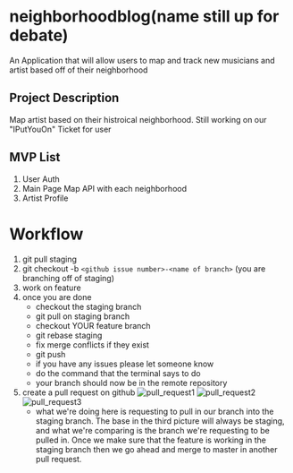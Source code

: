 # neighborhoodblog(name still up for debate)
An Application that will allow users to map and track new musicians and artist based off of their neighborhood

## Project Description
Map artist based on their histroical neighborhood. Still working on our "IPutYouOn" Ticket for user

## MVP List
1. User Auth
2. Main Page Map API with each neighborhood
3. Artist Profile

# Workflow
1. git pull staging 
2. git checkout -b `<github issue number>-<name of branch>` (you are branching off of staging)
3. work on feature 
4. once you are done 
    * checkout the staging branch
    * git pull on staging branch
    * checkout YOUR feature branch
    * git rebase staging
    * fix merge conflicts if they exist
    * git push
    * if you have any issues please let someone know
    * do the command that the terminal says to do
    * your branch should now be in the remote repository
5. create a pull request on github 
    ![pull_request1]( ./images/pull_request1.png )
    ![pull_request2]( ./images/pull_request2.png )
    ![pull_request3]( ./images/pull_request3.png )
    * what we're doing here is requesting to pull in our branch into the staging branch.  The base in the third picture will always be staging, and what we're comparing is the branch we're requesting to be pulled in.  Once we make sure that the feature is working in the staging branch then we go ahead and merge to master in another pull request. 
